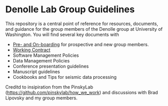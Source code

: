 # Denolle Lab Group Guidelines


This repository is a central point of reference for resources, documents, and guidance for the group members of the Denolle group at University of Washington. You will find several key documents with 

- [Pre- and On-boarding](onboarding.md) for prospective and new group members.
- [Working Contract](Work_contract.md)
- Software Management Policies
- Data Management Policies
- Conference presentation guidelines
- Manuscript guidelines
- Cookbooks and Tips for seismic data processing



Creditd to insipiration from the PinskyLab (https://github.com/pinskylab/how_we_work) and discussions with Brad Lipovsky and my group members.
